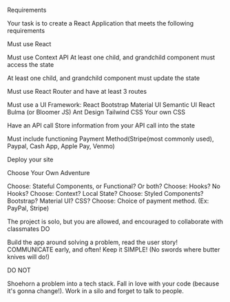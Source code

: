 Requirements

Your task is to create a React Application that meets the following requirements

Must use React 

Must use Context API At least one child, and grandchild component must access the state 

At least one child, and grandchild component must update the state 

Must use React Router and have at least 3 routes 

Must use a UI Framework: React Bootstrap Material UI Semantic UI React Bulma (or Bloomer JS) Ant Design Tailwind CSS Your own CSS 

Have an API call Store information from your API call into the state 

Must include functioning Payment Method(Stripe(most commonly used), Paypal, Cash App, Apple Pay, Venmo) 

Deploy your site

Choose Your Own Adventure

Choose: Stateful Components, or Functional? Or both? Choose: Hooks? No Hooks? Choose: Context? Local State? Choose: Styled Components? Bootstrap? Material UI? CSS? Choose: Choice of payment method. (Ex: PayPal, Stripe)

The project is solo, but you are allowed, and encouraged to collaborate with classmates DO

Build the app around solving a problem, read the user story! COMMUNICATE early, and often! Keep it SIMPLE! (No swords where butter knives will do!)

DO NOT

Shoehorn a problem into a tech stack. Fall in love with your code (because it's gonna change!). Work in a silo and forget to talk to people.